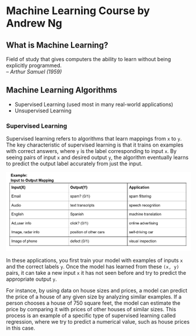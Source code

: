 # Machine Learning Course by Andrew Ng

## What is Machine Learning?
Field of study that gives computers the ability to learn without being explicitly programmed.  
*– Arthur Samuel (1959)*

## Machine Learning Algorithms
- Supervised Learning (used most in many real-world applications)
- Unsupervised Learning

### Supervised Learning
Supervised learning refers to algorithms that learn mappings from `x` to `y`. The key characteristic of supervised learning is that it trains on examples with correct answers, where `y` is the label corresponding to input `x`. By seeing pairs of input `x` and desired output `y`, the algorithm eventually learns to predict the output label accurately from just the input.

<img src="I-O Mapping.png">

In these applications, you first train your model with examples of inputs `x` and the correct labels `y`. Once the model has learned from these `(x, y)` pairs, it can take a new input `x` it has not seen before and try to predict the appropriate output `y`.

For instance, by using data on house sizes and prices, a model can predict the price of a house of any given size by analyzing similar examples. If a person chooses a house of 750 square feet, the model can estimate the price by comparing it with prices of other houses of similar sizes. This process is an example of a specific type of supervised learning called regression, where we try to predict a numerical value, such as house prices in this case.
